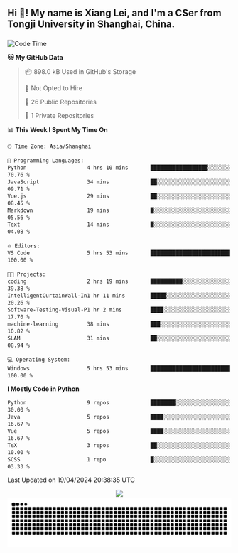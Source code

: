 <h2 align="left">Hi 👋! My name is Xiang Lei, and I'm a CSer from Tongji University in Shanghai, China.</h2>

###

<!--START_SECTION:waka-->
![Code Time](http://img.shields.io/badge/Code%20Time-465%20hrs%2020%20mins-blue)

**🐱 My GitHub Data** 

> 📦 898.0 kB Used in GitHub's Storage 
 > 
> 🚫 Not Opted to Hire
 > 
> 📜 26 Public Repositories 
 > 
> 🔑 1 Private Repositories 
 > 
📊 **This Week I Spent My Time On** 

```text
🕑︎ Time Zone: Asia/Shanghai

💬 Programming Languages: 
Python                   4 hrs 10 mins       ██████████████████░░░░░░░   70.76 % 
JavaScript               34 mins             ██░░░░░░░░░░░░░░░░░░░░░░░   09.71 % 
Vue.js                   29 mins             ██░░░░░░░░░░░░░░░░░░░░░░░   08.45 % 
Markdown                 19 mins             █░░░░░░░░░░░░░░░░░░░░░░░░   05.56 % 
Text                     14 mins             █░░░░░░░░░░░░░░░░░░░░░░░░   04.08 % 

🔥 Editors: 
VS Code                  5 hrs 53 mins       █████████████████████████   100.00 % 

🐱‍💻 Projects: 
coding                   2 hrs 19 mins       ██████████░░░░░░░░░░░░░░░   39.38 % 
IntelligentCurtainWall-In1 hr 11 mins        █████░░░░░░░░░░░░░░░░░░░░   20.26 % 
Software-Testing-Visual-P1 hr 2 mins         ████░░░░░░░░░░░░░░░░░░░░░   17.70 % 
machine-learning         38 mins             ███░░░░░░░░░░░░░░░░░░░░░░   10.82 % 
SLAM                     31 mins             ██░░░░░░░░░░░░░░░░░░░░░░░   08.94 % 

💻 Operating System: 
Windows                  5 hrs 53 mins       █████████████████████████   100.00 % 
```

**I Mostly Code in Python** 

```text
Python                   9 repos             ████████░░░░░░░░░░░░░░░░░   30.00 % 
Java                     5 repos             ████░░░░░░░░░░░░░░░░░░░░░   16.67 % 
Vue                      5 repos             ████░░░░░░░░░░░░░░░░░░░░░   16.67 % 
TeX                      3 repos             ██░░░░░░░░░░░░░░░░░░░░░░░   10.00 % 
SCSS                     1 repo              █░░░░░░░░░░░░░░░░░░░░░░░░   03.33 % 
```




 Last Updated on 19/04/2024 20:38:35 UTC
<!--END_SECTION:waka-->

<div align="center">
  <img src="https://github-readme-stats.vercel.app/api?username=Lei00764&show_icons=true&theme=radical" />
 </div>

 <div align="center">

<picture>
  <source media="(prefers-color-scheme: dark)" srcset="https://raw.githubusercontent.com/Lei00764/Lei00764/output/github-contribution-grid-snake-dark.svg">
  <source media="(prefers-color-scheme: light)" srcset="https://raw.githubusercontent.com/Lei00764/Lei00764/output/github-contribution-grid-snake.svg">
  <img alt="github contribution grid snake animation" src="https://raw.githubusercontent.com/Lei00764/Lei00764/output/github-contribution-grid-snake.svg">
</picture>

</div>




